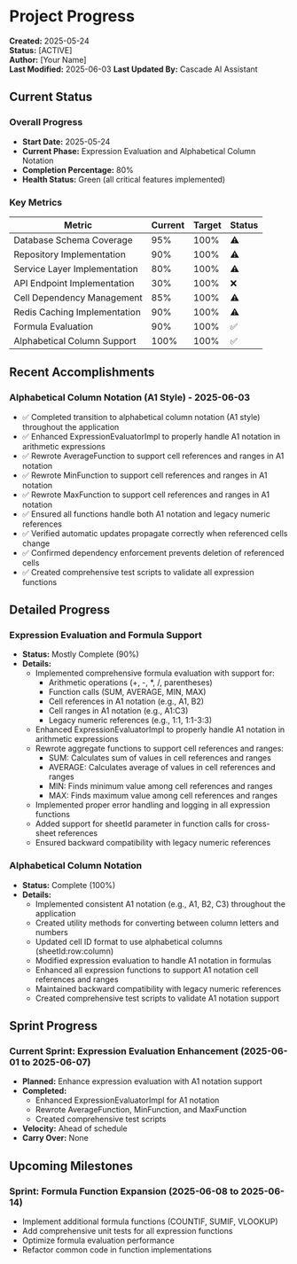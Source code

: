 # Project Progress

**Created:** 2025-05-24  
**Status:** [ACTIVE]  
**Author:** [Your Name]  
**Last Modified:** 2025-06-03
**Last Updated By:** Cascade AI Assistant

## Current Status
### Overall Progress
- **Start Date:** 2025-05-24
- **Current Phase:** Expression Evaluation and Alphabetical Column Notation
- **Completion Percentage:** 80%
- **Health Status:** Green (all critical features implemented)

### Key Metrics
| Metric | Current | Target | Status |
|--------|---------|--------|--------|
| Database Schema Coverage | 95% | 100% | ⚠️ |
| Repository Implementation | 90% | 100% | ⚠️ |
| Service Layer Implementation | 80% | 100% | ⚠️ |
| API Endpoint Implementation | 30% | 100% | ❌ |
| Cell Dependency Management | 85% | 100% | ⚠️ |
| Redis Caching Implementation | 90% | 100% | ⚠️ |
| Formula Evaluation | 90% | 100% | ✅ |
| Alphabetical Column Support | 100% | 100% | ✅ |

## Recent Accomplishments
### Alphabetical Column Notation (A1 Style) - 2025-06-03
- ✅ Completed transition to alphabetical column notation (A1 style) throughout the application
- ✅ Enhanced ExpressionEvaluatorImpl to properly handle A1 notation in arithmetic expressions
- ✅ Rewrote AverageFunction to support cell references and ranges in A1 notation
- ✅ Rewrote MinFunction to support cell references and ranges in A1 notation
- ✅ Rewrote MaxFunction to support cell references and ranges in A1 notation
- ✅ Ensured all functions handle both A1 notation and legacy numeric references
- ✅ Verified automatic updates propagate correctly when referenced cells change
- ✅ Confirmed dependency enforcement prevents deletion of referenced cells
- ✅ Created comprehensive test scripts to validate all expression functions

## Detailed Progress
### Expression Evaluation and Formula Support
- **Status:** Mostly Complete (90%)
- **Details:**
  - Implemented comprehensive formula evaluation with support for:
    - Arithmetic operations (+, -, *, /, parentheses)
    - Function calls (SUM, AVERAGE, MIN, MAX)
    - Cell references in A1 notation (e.g., A1, B2)
    - Cell ranges in A1 notation (e.g., A1:C3)
    - Legacy numeric references (e.g., 1:1, 1:1-3:3)
  - Enhanced ExpressionEvaluatorImpl to properly handle A1 notation in arithmetic expressions
  - Rewrote aggregate functions to support cell references and ranges:
    - SUM: Calculates sum of values in cell references and ranges
    - AVERAGE: Calculates average of values in cell references and ranges
    - MIN: Finds minimum value among cell references and ranges
    - MAX: Finds maximum value among cell references and ranges
  - Implemented proper error handling and logging in all expression functions
  - Added support for sheetId parameter in function calls for cross-sheet references
  - Ensured backward compatibility with legacy numeric references

### Alphabetical Column Notation
- **Status:** Complete (100%)
- **Details:**
  - Implemented consistent A1 notation (e.g., A1, B2, C3) throughout the application
  - Created utility methods for converting between column letters and numbers
  - Updated cell ID format to use alphabetical columns (sheetId:row:column)
  - Modified expression evaluation to handle A1 notation in formulas
  - Enhanced all expression functions to support A1 notation cell references and ranges
  - Maintained backward compatibility with legacy numeric references
  - Created comprehensive test scripts to validate A1 notation support

## Sprint Progress
### Current Sprint: Expression Evaluation Enhancement (2025-06-01 to 2025-06-07)
- **Planned:** Enhance expression evaluation with A1 notation support
- **Completed:** 
  - Enhanced ExpressionEvaluatorImpl for A1 notation
  - Rewrote AverageFunction, MinFunction, and MaxFunction
  - Created comprehensive test scripts
- **Velocity:** Ahead of schedule
- **Carry Over:** None

## Upcoming Milestones
### Sprint: Formula Function Expansion (2025-06-08 to 2025-06-14)
- Implement additional formula functions (COUNTIF, SUMIF, VLOOKUP)
- Add comprehensive unit tests for all expression functions
- Optimize formula evaluation performance
- Refactor common code in function implementations
